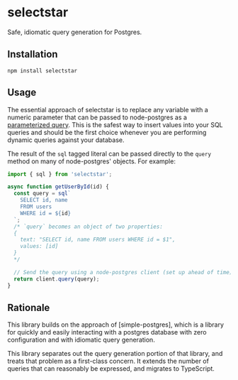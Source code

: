 # selectstar

Safe, idiomatic query generation for Postgres.

## Installation

```
npm install selectstar
```

## Usage

The essential approach of selectstar is to replace any variable with a numeric
parameter that can be passed to node-postgres as a [parameterized query]. This
is the safest way to insert values into your SQL queries and should be the first
choice whenever you are performing dynamic queries against your database.

The result of the `sql` tagged literal can be passed directly to the `query`
method on many of node-postgres' objects. For example:

```js
import { sql } from 'selectstar';

async function getUserById(id) {
  const query = sql`
    SELECT id, name
    FROM users
    WHERE id = ${id}
  `;
  /* `query` becomes an object of two properties:
  {
    text: "SELECT id, name FROM users WHERE id = $1",
    values: [id]
  }
  */

  // Send the query using a node-postgres client (set up ahead of time):
  return client.query(query);
}
```




## Rationale

This library builds on the approach of [simple-postgres], which is a library for
quickly and easily interacting with a postgres database with zero configuration
and with idiomatic query generation.

This library separates out the query generation portion of that library, and
treats that problem as a first-class concern. It extends the number of queries
that can reasonably be expressed, and migrates to TypeScript.


[parameterized query]: https://node-postgres.com/features/queries#parameterized-query
